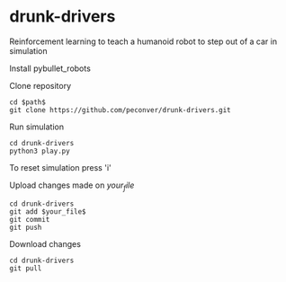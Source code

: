 # drunk-drivers
Reinforcement learning to teach a humanoid robot to step out of a car in simulation

Install pybullet_robots

Clone repository
```
cd $path$
git clone https://github.com/peconver/drunk-drivers.git
```

Run simulation
```
cd drunk-drivers
python3 play.py
```
To reset simulation press 'i'


Upload changes made on $your_file$
```
cd drunk-drivers
git add $your_file$
git commit
git push
```

Download changes
```
cd drunk-drivers
git pull
```


